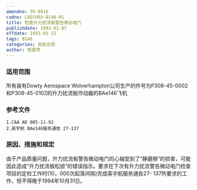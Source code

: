 ```yaml
---
amendno: 39-0916  
cadno: CAD1993-B146-01  
title: 检查升力扰流板警告微动电门  
publishdate: 1993-01-07  
effdate: 1993-01-12  
tags: B146  
categories: 民航总局  
author: 程晋萍  
---
```

  
### 适用范围  
所有装有Dowty Aerospace Wolverhampton公司生产的件号为P308-45-0002和P308-45-0102的升力扰流板作动器的BAe146飞机  
  
<!--more-->  
### 参考文件  
    1.CAA AD 005-11-92  
    2.英宇航 BAe146服务通告 27-137  
  
### 原因、措施和规定  
由于产品质量问题，升力扰流板警告微动电门的心轴受到了“静磨擦”的损害，可能因此造成“升力扰流板松锁”的错误指示。要求在下次有升力扰流警告微动电门检查项目的定检工作时(10，000次起落间隔)完成英宇航服务通告27- 137所要求的工作，但不得晚于1994年10月31日。  

